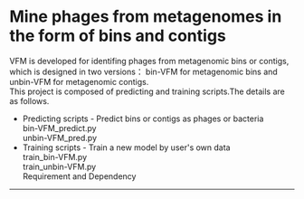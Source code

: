 Mine phages from metagenomes in the form of bins and contigs  
============================================================
VFM is developed for identifing phages from metagenomic bins or contigs, which is designed in two versions： bin-VFM for metagenomic bins and unbin-VFM for metagenomic contigs.  
This project is composed of predicting and training scripts.The details are as follows.
* Predicting scripts - Predict bins or contigs as phages or bacteria    
bin-VFM_predict.py    
unbin-VFM_pred.py
* Training scripts - Train a new model by user's own data  
train_bin-VFM.py  
train_unbin-VFM.py  
Requirement and Dependency
-----------------------------
